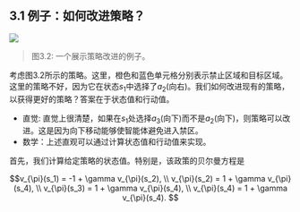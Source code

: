 ## 3.1 例子：如何改进策略？

 ![](../img/03/1.png)
 > 图3.2: 一个展示策略改进的例子。

考虑图3.2所示的策略。这里，橙色和蓝色单元格分别表示禁止区域和目标区域。这里的策略不好，因为它在状态$s_1$中选择了$a_2$(向右)。我们如何改进现有的策略，以获得更好的策略？答案在于状态值和行动值。

- 直觉: 直觉上很清楚，如果在$s_1$处选择$a_3$(向下)而不是$a_2$(向下)，则策略可以改进。这是因为向下移动能够使智能体避免进入禁区。
- 数学：上述直观可以通过计算状态值和行动值来实现。

首先，我们计算给定策略的状态值。特别是，该政策的贝尔曼方程是

$$v_{\pi}(s_1) = -1 + \gamma v_{\pi}(s_2), \\
v_{\pi}(s_2) = 1 + \gamma v_{\pi}(s_4), \\
v_{\pi}(s_3) = 1 + \gamma v_{\pi}(s_4), \\
v_{\pi}(s_4) = 1 + \gamma v_{\pi}(s_4).
$$